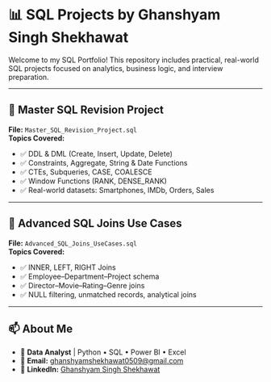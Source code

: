 # 📊 SQL Projects by Ghanshyam Singh Shekhawat

Welcome to my SQL Portfolio! This repository includes practical, real-world SQL projects focused on analytics, business logic, and interview preparation.

---

## 🔹 Master SQL Revision Project

**File:** `Master_SQL_Revision_Project.sql`  
**Topics Covered:**
- ✅ DDL & DML (Create, Insert, Update, Delete)
- ✅ Constraints, Aggregate, String & Date Functions
- ✅ CTEs, Subqueries, CASE, COALESCE
- ✅ Window Functions (RANK, DENSE_RANK)
- ✅ Real-world datasets: Smartphones, IMDb, Orders, Sales

---

## 🔹 Advanced SQL Joins Use Cases

**File:** `Advanced_SQL_Joins_UseCases.sql`  
**Topics Covered:**
- ✅ INNER, LEFT, RIGHT Joins
- ✅ Employee–Department–Project schema
- ✅ Director–Movie–Rating–Genre joins
- ✅ NULL filtering, unmatched records, analytical joins

---

## 📫 About Me

- 💼 **Data Analyst** | Python • SQL • Power BI • Excel  
- 📧 **Email:** ghanshyamshekhawat0509@gmail.com  
- 🔗 **LinkedIn:** [Ghanshyam Singh Shekhawat](https://linkedin.com/in/ghanshyam-singh-shekhawat-436904307)
